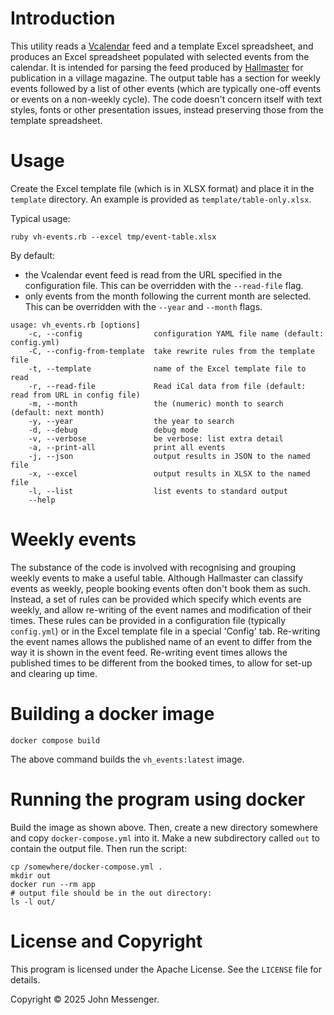 Introduction
============

This utility reads a [Vcalendar](https://icalendar.org) feed and a template Excel spreadsheet,
and produces an Excel spreadsheet populated with selected events from the calendar.  It is intended
for parsing the feed produced by [Hallmaster](https://www.hallmaster.co.uk) for publication in a village
magazine.  The output table has a
section for weekly events followed by a list of other events (which are typically one-off events or
events on a non-weekly cycle). The code doesn't concern itself with text styles, fonts or other
presentation issues, instead preserving those from the template spreadsheet.

Usage
=====
Create the Excel template file (which is in XLSX format) and place it in the `template` directory.
An example is provided as `template/table-only.xlsx`.

Typical usage:
```shell
ruby vh-events.rb --excel tmp/event-table.xlsx
```

By default:
* the Vcalendar event feed is read from the URL specified in the configuration file. This can
be overridden with the `--read-file` flag.
* only events from the month following the current month are selected.  This can be overridden with the
`--year` and `--month` flags.
```allignore
usage: vh_events.rb [options]
    -c, --config                configuration YAML file name (default: config.yml)
    -C, --config-from-template  take rewrite rules from the template file
    -t, --template              name of the Excel template file to read
    -r, --read-file             Read iCal data from file (default: read from URL in config file)
    -m, --month                 the (numeric) month to search (default: next month)
    -y, --year                  the year to search
    -d, --debug                 debug mode
    -v, --verbose               be verbose: list extra detail
    -a, --print-all             print all events
    -j, --json                  output results in JSON to the named file
    -x, --excel                 output results in XLSX to the named file
    -l, --list                  list events to standard output
    --help
```
Weekly events
=============

The substance of the code is involved with recognising and grouping weekly events
to make a useful table.  Although Hallmaster can classify events as weekly,
people booking events often don't book them as such. Instead, a set of rules can be provided
which specify which events are weekly, and allow re-writing of the event names and modification
of their times.  These rules can be provided in a 
configuration file (typically `config.yml`) or in the Excel template file in a special 'Config' tab.
Re-writing the event names allows the published name of an event to differ from the way it is shown
in the event feed.  Re-writing event times allows the published times to be different from the booked
times, to allow for set-up and clearing up time.

Building a docker image
=======================
```shell
docker compose build
```
The above command builds the `vh_events:latest` image.

Running the program using docker
================================
Build the image as shown above.  Then, create a new directory somewhere and copy `docker-compose.yml` into it.
Make a new subdirectory called `out` to contain the output file. Then run the script:
```shell
cp /somewhere/docker-compose.yml .
mkdir out
docker run --rm app
# output file should be in the out directory:
ls -l out/

```
License and Copyright
=======
This program is licensed under the Apache License.  See the `LICENSE` file for details.

Copyright :copyright: 2025 John Messenger.
